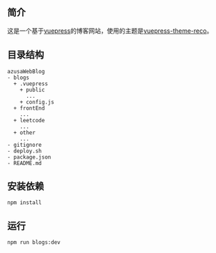 ## 简介
这是一个基于[vuepress](https://vuepress.vuejs.org/)的博客网站，使用的主题是[vuepress-theme-reco](https://vuepress-theme-reco.recoluan.com/)。

## 目录结构
```
azusaWebBlog
- blogs
  + .vuepress
    + public
      ...
    + config.js
  + frontEnd
    ...
  + leetcode
    ...
  + other
    ...
- gitignore
- deploy.sh
- package.json
- README.md
```

## 安装依赖
```
npm install
```

## 运行
```
npm run blogs:dev
```